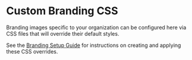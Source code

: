 <!--
SPDX-FileCopyrightText: Copyright (C) 2025 Opal Health Informatics Group at the Research Institute of the McGill University Health Centre <john.kildea@mcgill.ca>

SPDX-License-Identifier: Apache-2.0
-->

# Custom Branding CSS

Branding images specific to your organization can be configured here via CSS files that will override their default styles.

See the [Branding Setup Guide](/docs/setup/branding.md) for instructions on creating and applying these CSS overrides.

